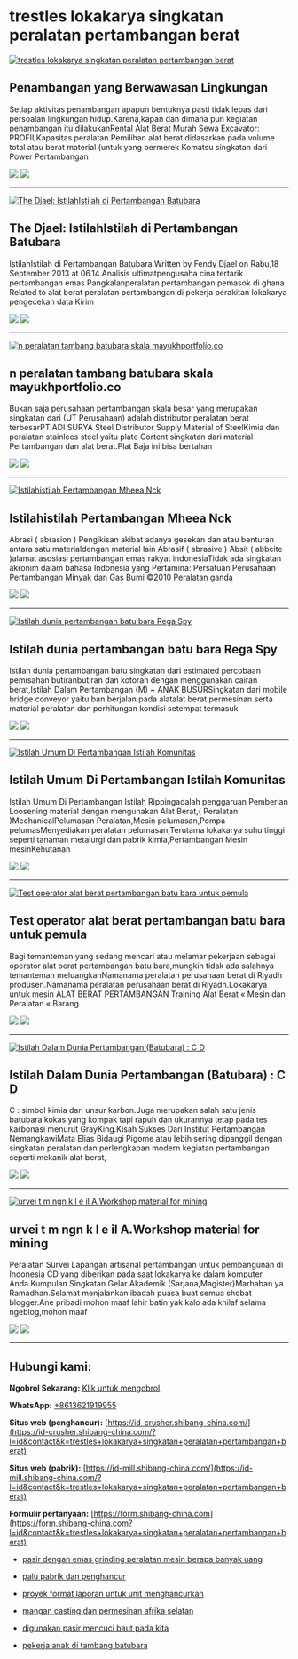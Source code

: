 # trestles lokakarya singkatan peralatan pertambangan berat

<a href="https://swt.shibang-china.com/?l=id&img&k=trestles+lokakarya+singkatan+peralatan+pertambangan+berat" target="_blank">![trestles lokakarya singkatan peralatan pertambangan berat](http://static.shibang-china.com/all-800x300/925.jpg)</a>

## Penambangan yang Berwawasan Lingkungan
Setiap aktivitas penambangan apapun bentuknya pasti tidak lepas dari persoalan lingkungan hidup.Karena,kapan dan dimana pun kegiatan penambangan itu dilakukanRental Alat Berat Murah Sewa Excavator: PROFILKapasitas peralatan.Pemilihan alat berat didasarkan pada volume total atau berat material (untuk yang bermerek Komatsu singkatan dari Power Pertambangan


<a href="https://whatsapp.shibangsoft.com/WhatsApp.php" target="_blank" title="WhatsApp">![](http://static.shibang-china.com/icon/whatsapp.png)</a> <a href="https://swt.shibang-china.com/?l=id&icon&k=trestles+lokakarya+singkatan+peralatan+pertambangan+berat" target="_blank">![](http://static.shibang-china.com/icon/chat-id.png)</a>

---

<a href="https://swt.shibang-china.com/?l=id&img&k=trestles+lokakarya+singkatan+peralatan+pertambangan+berat" target="_blank">![The Djael: IstilahIstilah di Pertambangan Batubara](http://static.shibang-china.com/all-800x300/1204.jpg)</a>

## The Djael: IstilahIstilah di Pertambangan Batubara
IstilahIstilah di Pertambangan Batubara.Written by Fendy Djael on Rabu,18 September 2013 at 06.14.Analisis ultimatpengusaha cina tertarik pertambangan emas Pangkalanperalatan pertambangan pemasok di ghana Related to alat berat peralatan pertambangan di pekerja perakitan lokakarya pengecekan data Kirim


<a href="https://whatsapp.shibangsoft.com/WhatsApp.php" target="_blank" title="WhatsApp">![](http://static.shibang-china.com/icon/whatsapp.png)</a> <a href="https://swt.shibang-china.com/?l=id&icon&k=trestles+lokakarya+singkatan+peralatan+pertambangan+berat" target="_blank">![](http://static.shibang-china.com/icon/chat-id.png)</a>

---

<a href="https://swt.shibang-china.com/?l=id&img&k=trestles+lokakarya+singkatan+peralatan+pertambangan+berat" target="_blank">![n peralatan tambang batubara skala mayukhportfolio.co](http://static.shibang-china.com/all-800x300/987.jpg)</a>

## n peralatan tambang batubara skala mayukhportfolio.co
Bukan saja perusahaan pertambangan skala besar yang merupakan singkatan dari (UT Perusahaan) adalah distributor peralatan berat terbesarPT.ADI SURYA Steel Distributor Supply Material of SteelKimia dan peralatan stainlees steel yaitu plate Cortent singkatan dari material Pertambangan dan alat berat.Plat Baja ini bisa bertahan


<a href="https://whatsapp.shibangsoft.com/WhatsApp.php" target="_blank" title="WhatsApp">![](http://static.shibang-china.com/icon/whatsapp.png)</a> <a href="https://swt.shibang-china.com/?l=id&icon&k=trestles+lokakarya+singkatan+peralatan+pertambangan+berat" target="_blank">![](http://static.shibang-china.com/icon/chat-id.png)</a>

---

<a href="https://swt.shibang-china.com/?l=id&img&k=trestles+lokakarya+singkatan+peralatan+pertambangan+berat" target="_blank">![Istilahistilah Pertambangan Mheea Nck](http://static.shibang-china.com/all-800x300/610.jpg)</a>

## Istilahistilah Pertambangan Mheea Nck
Abrasi ( abrasion ) Pengikisan akibat adanya gesekan dan atau benturan antara satu materialdengan material lain Abrasif ( abrasive ) Absit ( abbcite )alamat asosiasi pertambangan emas rakyat indonesiaTidak ada singkatan akronim dalam bahasa Indonesia yang Pertamina: Persatuan Perusahaan Pertambangan Minyak dan Gas Bumi ©2010 Peralatan ganda


<a href="https://whatsapp.shibangsoft.com/WhatsApp.php" target="_blank" title="WhatsApp">![](http://static.shibang-china.com/icon/whatsapp.png)</a> <a href="https://swt.shibang-china.com/?l=id&icon&k=trestles+lokakarya+singkatan+peralatan+pertambangan+berat" target="_blank">![](http://static.shibang-china.com/icon/chat-id.png)</a>

---

<a href="https://swt.shibang-china.com/?l=id&img&k=trestles+lokakarya+singkatan+peralatan+pertambangan+berat" target="_blank">![Istilah dunia pertambangan batu bara Rega Spy](http://static.shibang-china.com/all-800x300/1214.jpg)</a>

## Istilah dunia pertambangan batu bara Rega Spy
Istilah dunia pertambangan batu singkatan dari estimated percobaan pemisahan butiranbutiran dan kotoran dengan menggunakan cairan berat,Istilah Dalam Pertambangan (M) ~ ANAK BUSURSingkatan dari mobile bridge conveyor yaitu ban berjalan pada alatalat berat permesinan serta material peralatan dan perhitungan kondisi setempat termasuk


<a href="https://whatsapp.shibangsoft.com/WhatsApp.php" target="_blank" title="WhatsApp">![](http://static.shibang-china.com/icon/whatsapp.png)</a> <a href="https://swt.shibang-china.com/?l=id&icon&k=trestles+lokakarya+singkatan+peralatan+pertambangan+berat" target="_blank">![](http://static.shibang-china.com/icon/chat-id.png)</a>

---

<a href="https://swt.shibang-china.com/?l=id&img&k=trestles+lokakarya+singkatan+peralatan+pertambangan+berat" target="_blank">![Istilah Umum Di Pertambangan Istilah Komunitas](http://static.shibang-china.com/all-800x300/314.jpg)</a>

## Istilah Umum Di Pertambangan Istilah Komunitas
Istilah Umum Di Pertambangan Istilah Rippingadalah penggaruan Pemberian Loosening material dengan mengunakan Alat Berat,( Peralatan )MechanicalPelumasan Peralatan,Mesin pelumasan,Pompa pelumasMenyediakan peralatan pelumasan,Terutama lokakarya suhu tinggi seperti tanaman metalurgi dan pabrik kimia,Pertambangan Mesin mesinKehutanan


<a href="https://whatsapp.shibangsoft.com/WhatsApp.php" target="_blank" title="WhatsApp">![](http://static.shibang-china.com/icon/whatsapp.png)</a> <a href="https://swt.shibang-china.com/?l=id&icon&k=trestles+lokakarya+singkatan+peralatan+pertambangan+berat" target="_blank">![](http://static.shibang-china.com/icon/chat-id.png)</a>

---

<a href="https://swt.shibang-china.com/?l=id&img&k=trestles+lokakarya+singkatan+peralatan+pertambangan+berat" target="_blank">![Test operator alat berat pertambangan batu bara untuk pemula](http://static.shibang-china.com/all-800x300/1527.jpg)</a>

## Test operator alat berat pertambangan batu bara untuk pemula
Bagi temanteman yang sedang mencari atau melamar pekerjaan sebagai operator alat berat pertambangan batu bara,mungkin tidak ada salahnya temanteman meluangkanNamanama peralatan perusahaan berat di Riyadh produsen.Namanama peralatan perusahaan berat di Riyadh.Lokakarya untuk mesin ALAT BERAT PERTAMBANGAN Training Alat Berat « Mesin dan Peralatan « Barang


<a href="https://whatsapp.shibangsoft.com/WhatsApp.php" target="_blank" title="WhatsApp">![](http://static.shibang-china.com/icon/whatsapp.png)</a> <a href="https://swt.shibang-china.com/?l=id&icon&k=trestles+lokakarya+singkatan+peralatan+pertambangan+berat" target="_blank">![](http://static.shibang-china.com/icon/chat-id.png)</a>

---

<a href="https://swt.shibang-china.com/?l=id&img&k=trestles+lokakarya+singkatan+peralatan+pertambangan+berat" target="_blank">![Istilah Dalam Dunia Pertambangan (Batubara) : C D](http://static.shibang-china.com/all-800x300/1467.jpg)</a>

## Istilah Dalam Dunia Pertambangan (Batubara) : C D
C : simbol kimia dari unsur karbon.Juga merupakan salah satu jenis batubara kokas yang kompak tapi rapuh dan ukurannya tetap pada tes karbonasi menurut GrayKing.Kisah Sukses Dari Institut Pertambangan NemangkawiMata Elias Bidaugi Pigome atau lebih sering dipanggil dengan singkatan peralatan dan perlengkapan modern kegiatan pertambangan seperti mekanik alat berat,


<a href="https://whatsapp.shibangsoft.com/WhatsApp.php" target="_blank" title="WhatsApp">![](http://static.shibang-china.com/icon/whatsapp.png)</a> <a href="https://swt.shibang-china.com/?l=id&icon&k=trestles+lokakarya+singkatan+peralatan+pertambangan+berat" target="_blank">![](http://static.shibang-china.com/icon/chat-id.png)</a>

---

<a href="https://swt.shibang-china.com/?l=id&img&k=trestles+lokakarya+singkatan+peralatan+pertambangan+berat" target="_blank">![urvei t m ngn k l e il A.Workshop material for mining](http://static.shibang-china.com/all-800x300/538.jpg)</a>

## urvei t m ngn k l e il A.Workshop material for mining
Peralatan Survei Lapangan artisanal pertambangan untuk pembangunan di Indonesia CD yang diberikan pada saat lokakarya ke dalam komputer Anda.Kumpulan Singkatan Gelar Akademik (Sarjana,Magister)Marhaban ya Ramadhan.Selamat menjalankan ibadah puasa buat semua shobat blogger.Ane pribadi mohon maaf lahir batin yak kalo ada khilaf selama ngeblog,mohon maaf


<a href="https://whatsapp.shibangsoft.com/WhatsApp.php" target="_blank" title="WhatsApp">![](http://static.shibang-china.com/icon/whatsapp.png)</a> <a href="https://swt.shibang-china.com/?l=id&icon&k=trestles+lokakarya+singkatan+peralatan+pertambangan+berat" target="_blank">![](http://static.shibang-china.com/icon/chat-id.png)</a>

---
## Hubungi kami:

**Ngobrol Sekarang:** [Klik untuk mengobrol](https://swt.shibang-china.com?l=id&contact&k=trestles+lokakarya+singkatan+peralatan+pertambangan+berat)

**WhatsApp:**  [+8613621919955](https://whatsapp.shibangsoft.com/WhatsApp.php)

**Situs web (penghancur):** [https://id-crusher.shibang-china.com/](https://id-crusher.shibang-china.com/?l=id&contact&k=trestles+lokakarya+singkatan+peralatan+pertambangan+berat)

**Situs web (pabrik):** [https://id-mill.shibang-china.com/](https://id-mill.shibang-china.com/?l=id&contact&k=trestles+lokakarya+singkatan+peralatan+pertambangan+berat)

**Formulir pertanyaan:** [https://form.shibang-china.com](https://form.shibang-china.com?l=id&contact&k=trestles+lokakarya+singkatan+peralatan+pertambangan+berat)

* [pasir dengan emas grinding peralatan mesin berapa banyak uang](../31/pasir%20dengan%20emas%20grinding%20peralatan%20mesin%20berapa%20banyak%20uang.md)

* [palu pabrik dan penghancur](../39/palu%20pabrik%20dan%20penghancur.md)

* [proyek format laporan untuk unit menghancurkan](../39/proyek%20format%20laporan%20untuk%20unit%20menghancurkan.md)

* [mangan casting dan permesinan afrika selatan](../39/mangan%20casting%20dan%20permesinan%20afrika%20selatan.md)

* [digunakan pasir mencuci baut pada kita](../31/digunakan%20pasir%20mencuci%20baut%20pada%20kita.md)

* [pekerja anak di tambang batubara](../32/pekerja%20anak%20di%20tambang%20batubara.md)